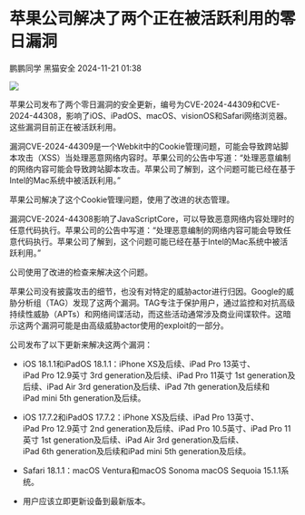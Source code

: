 #  苹果公司解决了两个正在被活跃利用的零日漏洞   
鹏鹏同学  黑猫安全   2024-11-21 01:38  
  
![](https://mmbiz.qpic.cn/sz_mmbiz_png/8dBEfDPEce9iagwp53QmazKYwSoYZiafuGib0GCbUhY9pRnxxzmWvKrB9P3p19FlnkQaQ1ffovmMEgDsicQWHydicDw/640?wx_fmt=png&from=appmsg "")  
  
苹果公司发布了两个零日漏洞的安全更新，编号为CVE-2024-44309和CVE-2024-44308，影响了iOS、iPadOS、macOS、visionOS和Safari网络浏览器。这些漏洞目前正在被活跃利用。  
  
漏洞CVE-2024-44309是一个Webkit中的Cookie管理问题，可能会导致跨站脚本攻击（XSS）当处理恶意网络内容时。苹果公司的公告中写道：“处理恶意编制的网络内容可能会导致跨站脚本攻击。苹果公司了解到，这个问题可能已经在基于Intel的Mac系统中被活跃利用。”  
  
苹果公司解决了这个Cookie管理问题，使用了改进的状态管理。  
  
漏洞CVE-2024-44308影响了JavaScriptCore，可以导致恶意网络内容处理时的任意代码执行。苹果公司的公告中写道：“处理恶意编制的网络内容可能会导致任意代码执行。苹果公司了解到，这个问题可能已经在基于Intel的Mac系统中被活跃利用。”  
  
公司使用了改进的检查来解决这个问题。  
  
苹果公司没有披露攻击的细节，也没有对特定的威胁actor进行归因。Google的威胁分析组（TAG）发现了这两个漏洞。TAG专注于保护用户，通过监控和对抗高级持续性威胁（APTs）和网络间谍活动，而这些活动通常涉及商业间谍软件。这暗示这两个漏洞可能是由高级威胁actor使用的exploit的一部分。  
  
公司发布了以下更新来解决这两个漏洞：  
- iOS 18.1.1和iPadOS 18.1.1：iPhone XS及后续、iPad Pro 13英寸、iPad Pro 12.9英寸 3rd generation及后续、iPad Pro 11英寸 1st generation及后续、iPad Air 3rd generation及后续、iPad 7th generation及后续和iPad mini 5th generation及后续。  
  
- iOS 17.7.2和iPadOS 17.7.2：iPhone XS及后续、iPad Pro 13英寸、iPad Pro 12.9英寸 2nd generation及后续、iPad Pro 10.5英寸、iPad Pro 11英寸 1st generation及后续、iPad Air 3rd generation及后续、iPad 6th generation及后续和iPad mini 5th generation及后续。  
  
- Safari 18.1.1：macOS Ventura和macOS Sonoma macOS Sequoia 15.1.1系统。  
  
- 用户应该立即更新设备到最新版本。  
  
